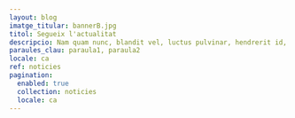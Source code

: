 ```yaml
---
layout: blog
imatge_titular: bannerB.jpg
titol: Segueix l'actualitat
descripcio: Nam quam nunc, blandit vel, luctus pulvinar, hendrerit id, lorem.
paraules_clau: paraula1, paraula2
locale: ca
ref: noticies
pagination:
  enabled: true
  collection: noticies
  locale: ca
---
```

